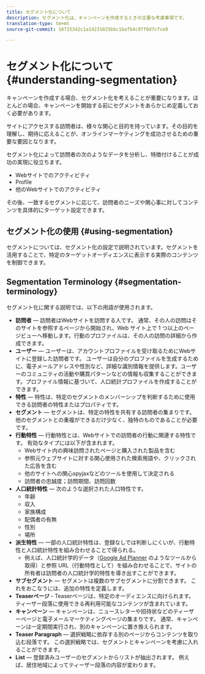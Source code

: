 ```yaml
---
title: セグメント化について
description: セグメント化は、キャンペーンを作成するときの主要な考慮事項です。
translation-type: tm+mt
source-git-commit: 16725342c1a14231025bbc1bafb4c97f0d7cfce8

---
```



# セグメント化について {#understanding-segmentation}

キャンペーンを作成する場合、セグメント化を考えることが重要になります。ほとんどの場合、キャンペーンを開始する前にセグメントをあらかじめ定義しておく必要があります。

サイトにアクセスする訪問者は、様々な関心と目的を持っています。その目的を理解し、期待に応えることが、オンラインマーケティングを成功させるための重要な要因となります。

セグメント化によって訪問者の次のようなデータを分析し、特徴付けることが成功&#x200B;&#x200B;の実現に役立ちます。

* Webサイトでのアクティビティ
* Profile
* 他のWebサイトでのアクティビティ

その後、一致するセグメントに応じて、訪問者のニーズや関心事に対してコンテンツを具体的にターゲット設定できます。

## セグメント化の使用 {#using-segmentation}

セグメントについては、セグメント化の設定で説明されています。セグメントを活用することで、特定のターゲットオーディエンスに表示する実際のコンテンツを制御できます。<!--Segments are defined in [Configuring Segmentation](/help/sites-administering/campaign-segmentation.md). They are used to steer the actual content seen by a specific target audience.-->

## Segmentation Terminology {#segmentation-terminology}

セグメント化に関する説明では、以下の用語が使用されます。

* **訪問者** — 訪問者はWebサイトを訪問する人です。 通常、その人の訪問はそのサイトを参照するページから開始され、Web サイト上で 1 つ以上のページビューへ移動します。行動のプロファイルは、その人の訪問の詳細から作成できます。
* **ユーザー** — ユーザーは、アカウントプロファイルを受け取るためにWebサイトに登録した訪問者です。 ユーザーは自分のプロファイルを生成するために、電子メールアドレスや性別など、詳細な識別情報を提供します。ユーザーのコミュニティの活動や購買パターンなどの情報も収集することができます。プロファイル情報に基づいて、人口統計プロファイルを作成することができます。
* **特性** — 特性は、特定のセグメントのメンバーシップを判断するために使用できる訪問者の特性またはプロパティです。
* **セグメント** — セグメントは、特定の特性を共有する訪問者の集まりです。 他のセグメントとの重複ができるだけ少なく、独特のものであることが必要です。
* **行動特性** — 行動特性とは、Webサイトでの訪問者の行動に関連する特性です。 有効なタイプには以下が含まれます。
   * Webサイト内の興味訪問されたページと購入された製品を含む
   * 参照元ウェブサイトに対する関心使用された検索用語や、クリックされた広告を含む
   * 他のサイトへの関心spyjaxなどのツールを使用して決定される
   * 訪問者の忠誠度；訪問期間、訪問回数
* **人口統計特性** — 次のような選択された人口特性です。
   * 年齢
   * 収入
   * 家族構成
   * 配偶者の有無
   * 性別
   * 場所
* **派生特性** — 一部の人口統計特性は、登録なしでは判断しにくいが、行動特性と人口統計特性を組み合わせることで得られる。
   * 例えば、人口統計学的データ（[Google Ad Planner](https://www.google.com/adplanner/) のようなツールから取得）と参照 URL（行動特性として）を組み合わせることで、サイトの所有者は訪問者の人口統計学的特性を導き出すことができます。
* **サブセグメント** — セグメントは複数のサブセグメントに分割できます。 これをおこなうには、追加の特性を定義します。
* **Teaserページ** - Teaserページは、特定のオーディエンスに向けられます。 ティーザー段落に使用できる再利用可能なコンテンツが含まれています。
* **キャンペーン** — キャンペーンは、ニュースレターや招待状などのティーザーページと電子メールマーケティングページの集まりです。 通常、キャンペーンは一定期間実行され、別のキャンペーンに置き換えられます。
* **Teaser Paragraph** — 選択戦略に依存する別のページからコンテンツを取り込む段落です。 この選択戦略では、セグメントとキャンペーンを考慮に入れることができます。
* **List** — 登録済みユーザーのセグメントからリストが抽出されます。 例えば、居住地域によってティーザー段落の内容が変わります。

